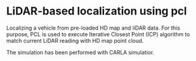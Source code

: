# LiDAR-based localization using pcl

Localizing a vehicle from pre-loaded HD map and liDAR data. For this purpose, PCL is used to execute Iterative Closest Point (ICP) algorithm to match current LiDAR reading with HD map point cloud.

The simulation has been performed with CARLA simulatior.

